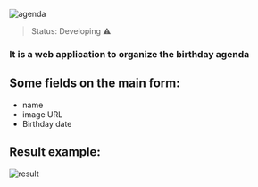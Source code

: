 ![agenda](https://user-images.githubusercontent.com/71342302/161837948-8233f802-0101-4608-8463-ef6707289c5b.png)

> Status: Developing ⚠️
<h3> It is a web application to organize the birthday agenda </h3> 

## Some fields on the main form:

* name
* image URL
* Birthday date

## Result example:

![result](https://user-images.githubusercontent.com/71342302/161838905-c5734a68-acd7-4bf0-9f0f-aaa45323f587.png)
